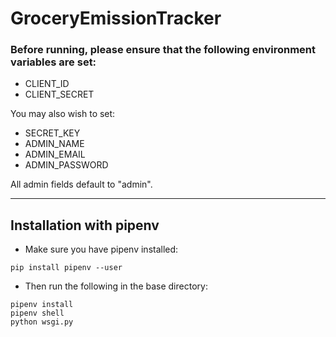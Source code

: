 
# GroceryEmissionTracker

### Before running, please ensure that the following environment variables are set:
- CLIENT_ID
- CLIENT_SECRET

You may also wish to set:
- SECRET_KEY
- ADMIN_NAME
- ADMIN_EMAIL
- ADMIN_PASSWORD

All admin fields default to "admin".

---

## Installation with pipenv

- Make sure you have pipenv installed:
```
pip install pipenv --user
```

- Then run the following in the base directory:
```
pipenv install
pipenv shell
python wsgi.py
```
